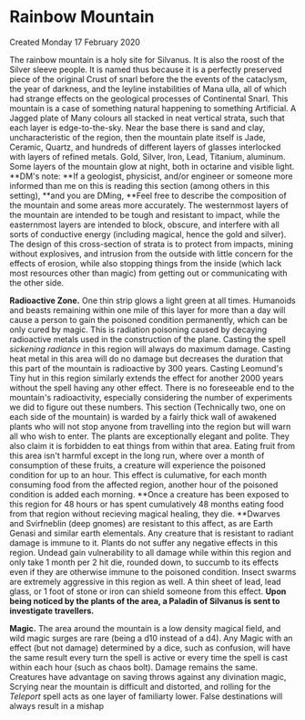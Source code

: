 # Rainbow Mountain
Created Monday 17 February 2020

The rainbow mountain is a holy site for Silvanus. It is also the roost of the Silver sleeve people. It is named thus because it is a perfectly preserved piece of the original Crust of snarl before the the events of the cataclysm, the year of darkness, and the leyline instabilities of Mana ulla, all of which had strange effects on the geological processes of Continental Snarl.  This mountain is a case of something natural happening to something Artificial. A Jagged plate of Many colours all stacked in neat vertical strata, such that each layer is edge-to-the-sky. Near the base there is sand and clay, uncharacteristic of the region, then the mountain plate itself is Jade, Ceramic, Quartz, and hundreds of different layers of glasses interlocked with layers of refined metals. Gold, Silver, Iron, Lead, Titanium, aluminum. Some layers of the mountain glow at night, both in octarine and visible light. 
**DM's note: **If a geologist, physicist, and/or engineer or someone more informed than me on this is reading this section (among others in this setting), **and you are DMing, **Feel free to describe the composition of the mountain and some areas more accurately. The westernmost layers of the mountain are intended to be tough and resistant to impact, while the easternmost layers are intended to block, obscure, and interfere with all sorts of conductive energy (including magical, hence the gold and silver). The design of this cross-section of strata is to protect from impacts, mining without explosives, and intrusion from the outside  with little concern for the effects of erosion, while also stopping things from the inside (which lack most resources other than magic) from getting out or communicating with the other side. 

**Radioactive Zone.** One thin strip glows a light green at all times. Humanoids and beasts remaining within one mile of this layer for more than a day will cause a person to gain the poisoned condition permanently, which can be only cured by magic. This is radiation poisoning caused by decaying radioactive metals used in the construction of the plane. Casting the spell *sickening radiance* in this region will always do maximum damage. Casting heat metal in this area will do no damage but decreases the duration that this part of the mountain is radioactive by 300 years. Casting Leomund's Tiny hut in this region similarly extends the effect for another 2000 years without the spell having any other effect. There is no foreseeable end to the mountain's radioactivity, especially considering the number of experiments we did to figure out these numbers. This section (Technically two, one on each side of the mountain) is warded by a fairly thick wall of awakened plants who will not stop anyone from travelling into the region but will warn all who wish to enter. The plants are exceptionally elegant and polite. They also claim it is forbidden to eat things from within that area. Eating fruit from this area isn't harmful except in the long run, where over a month of consumption of these fruits, a creature will experience the poisoned condition for up to an hour. This effect is culumative, for each month consuming food from the affected region, another hour of the poisoned condition is added each morning. **Once a creature has been exposed to this region for 48 hours or has spent cumulatively 48 months eating food from that region without recieving magical healing, they die. **Dwarves and Svirfneblin (deep gnomes) are resistant to this affect, as are Earth Genasi and similar earth elementals. Any creature that is resistant to radiant damage is immune to it. Plants do not suffer any negative effects in this region. Undead gain vulnerability to all damage while within this region and only take 1 month per 2 hit die, rounded down, to succumb to its effects even if they are otherwise immune to the poisoned condition. Insect swarms are extremely aggressive in this region as well. A thin sheet of lead, lead glass, or 1 foot of stone or iron can shield someone from this effect. **Upon being noticed by the plants of the area, a Paladin of Silvanus is sent to investigate travellers.**


**Magic.** The area around the mountain is a low density magical field, and wild magic surges are rare (being a d10 instead of a d4). Any Magic with an effect (but not damage) determined by a dice, such as confusion, will have the same result every turn the spell is active or every time the spell is cast within each hour (such as chaos bolt). Damage remains the same. Creatures have advantage on saving throws against any divination magic, Scrying near the mountain is difficult and distorted, and rolling for the *Teleport* spell acts as one layer of familiarty lower. False destinations will always result in a mishap



